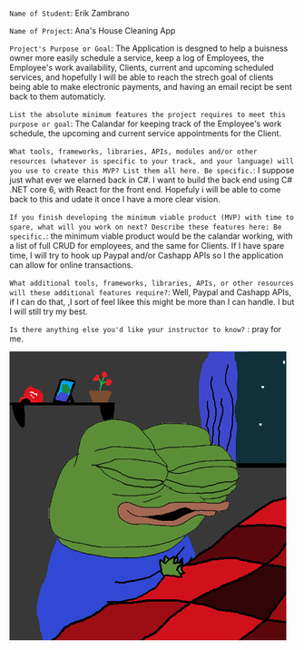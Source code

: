 `Name of Student`: Erik Zambrano

`Name of Project`: Ana's House Cleaning App

`Project's Purpose or Goal`: The Application is desgned to help a buisness owner more easily schedule a service, keep a log of Employees, the Employee's work availability, Clients, current and upcoming scheduled services, and hopefully I will be able to reach the strech goal of clients being able to make electronic payments, and having an email recipt be sent back to them automaticly. 

`List the absolute minimum features the project requires to meet this purpose or goal`: The Calandar for keeping track of the Employee's work schedule, the upcoming and current service appointments for the Client.

`What tools, frameworks, libraries, APIs, modules and/or other resources (whatever is specific to your track, and your language) will you use to create this MVP? List them all here. Be specific.`: I suppose just what ever we elarned back in C#. I want to build the back end using C# .NET core 6, with React for the front end. Hopefuly i will be able to come back to this and udate it once I have a more clear vision.

`If you finish developing the minimum viable product (MVP) with time to spare, what will you work on next? Describe these features here: Be specific.`: the minimum viable product would be the calandar working, with a list of full CRUD for employees, and the same for Clients. If I have spare time, I will try to hook up Paypal and/or Cashapp APIs so I the application can allow for online transactions.

`What additional tools, frameworks, libraries, APIs, or other resources will these additional features require?`:
Well, Paypal and Cashapp APIs, if I can do that, ,I sort of feel likee this might be more than I can handle. I but I will still try my best.

`Is there anything else you'd like your instructor to know?` : pray for me.

![Alt text](pepe-praying-on-bed.png)